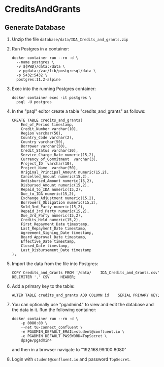 # CreditsAndGrants

## Generate Database

1. Unzip the file `database/data/IDA_Credits_and_grants.zip`
2. Run Postgres in a container:
   ```
   docker container run --rm -d \
     --name postgres \
     -v ${PWD}/data:/data \
     -v pgdata:/var/lib/postgresql/data \
     -p 5432:5432 \
     postgres:11.2-alpine
   ```
3. Exec into the running Postgres container:

   ```
   docker container exec -it postgres \
     psql -U postgres
   ```

4. In the "psql" editor create a table "credits_and_grants" as follows:

   ```
   CREATE TABLE credits_and_grants(
       End_of_Period timestamp,
       Credit_Number varchar(10),
       Region varchar(50),
       Country_Code varchar(2),
       Country varchar(50),
       Borrower varchar(50),
       Credit_Status varchar(20),
       Service_Charge_Rate numeric(15,2),
       Currency_of_Commitment  varchar(3),
       Project_ID  varchar(10),
       Project_Name  varchar(50),
       Original_Principal_Amount numeric(15,2),
       Cancelled_Amount numeric(15,2),
       Undisbursed_Amount numeric(15,2),
       Disbursed_Amount numeric(15,2),
       Repaid_to_IDA numeric(15,2),
       Due_to_IDA numeric(15,2),
       Exchange_Adjustment numeric(15,2),
       Borrowers_Obligation numeric(15,2),
       Sold_3rd_Party numeric(15,2),
       Repaid_3rd_Party numeric(15,2),
       Due_3rd_Party numeric(15,2),
       Credits_Held numeric(15,2),
       First_Repayment_Date timestamp,
       Last_Repayment_Date timestamp,
       Agreement_Signing_Date timestamp,
       Board_Approval_Date timestamp,
       Effective_Date timestamp,
       Closed_Date timestamp,
       Last_Disbursement_Date timestamp
   );
   ```

5. Import the data from the file into Postgres:

   ```
   COPY Credits_and_Grants FROM '/data/    IDA_Credits_and_Grants.csv' DELIMITER ',' CSV     HEADER;
   ```

6. Add a primary key to the table:

   ```
   ALTER TABLE credits_and_grants ADD COLUMN id    SERIAL PRIMARY KEY;
   ```

7. You can optionally use "pgadmin4" to view and edit the database and the data in it. Run the following container:

   ```
   docker container run --rm -d \
       -p 8080:80 \
       --net tu-connect_confluent \
       -e PGADMIN_DEFAULT_EMAIL=student@confluent.io \
       -e PGADMIN_DEFAULT_PASSWORD=TopSecret \
       dpage/pgadmin4
   ```

   and then in a browser navigate to "192.168.99.100:8080"

8. Login with `student@confluent.io` and password `TopSecret`.
